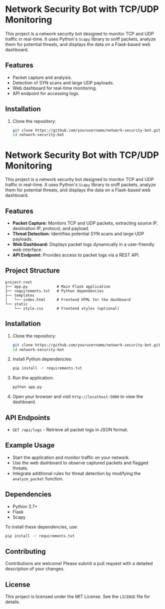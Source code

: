 # Network Security Bot with TCP/UDP Monitoring

This project is a network security bot designed to monitor TCP and UDP traffic in real-time. It uses Python's `Scapy` library to sniff packets, analyze them for potential threats, and displays the data on a Flask-based web dashboard.

## Features
- Packet capture and analysis.
- Detection of SYN scans and large UDP payloads.
- Web dashboard for real-time monitoring.
- API endpoint for accessing logs.

## Installation
1. Clone the repository:
   ```bash
   git clone https://github.com/yourusername/network-security-bot.git
   cd network-security-bot
# Network Security Bot with TCP/UDP Monitoring

This project is a network security bot designed to monitor TCP and UDP traffic in real-time. It uses Python's `Scapy` library to sniff packets, analyze them for potential threats, and displays the data on a Flask-based web dashboard.

## Features

- **Packet Capture:** Monitors TCP and UDP packets, extracting source IP, destination IP, protocol, and payload.
- **Threat Detection:** Identifies potential SYN scans and large UDP payloads.
- **Web Dashboard:** Displays packet logs dynamically in a user-friendly web interface.
- **API Endpoint:** Provides access to packet logs via a REST API.

## Project Structure

```
project-root
├── app.py             # Main Flask application
├── requirements.txt   # Python dependencies
├── templates
│   └── index.html     # Frontend HTML for the dashboard
└── static
    └── style.css      # Frontend styles (optional)
```

## Installation

1. Clone the repository:
   ```bash
   git clone https://github.com/yourusername/network-security-bot.git
   cd network-security-bot
   ```

2. Install Python dependencies:
   ```bash
   pip install -r requirements.txt
   ```

3. Run the application:
   ```bash
   python app.py
   ```

4. Open your browser and visit `http://localhost:5000` to view the dashboard.

## API Endpoints

- `GET /api/logs` - Retrieve all packet logs in JSON format.

## Example Usage

- Start the application and monitor traffic on your network.
- Use the web dashboard to observe captured packets and flagged threats.
- Integrate additional rules for threat detection by modifying the `analyze_packet` function.

## Dependencies

- Python 3.7+
- Flask
- Scapy

To install these dependencies, use:
```bash
pip install -r requirements.txt
```

## Contributing

Contributions are welcome! Please submit a pull request with a detailed description of your changes.

## License

This project is licensed under the MIT License. See the `LICENSE` file for details.
